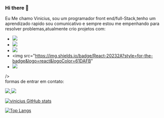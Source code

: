 ### Hi there 👋

Eu Me chamo Vinicius, sou um programador front end/full-Stack,tenho um aprendizado rapido sou comunicativo e sempre estou me  empenhando para resolver problemas,atualmente crio projetos com:
<br>
- <img src="https://img.shields.io/badge/HTML5-E34F26?style=for-the-badge&logo=html5&logoColor=white" />
- <img src="https://img.shields.io/badge/CSS3-1572B6?style=for-the-badge&logo=css3&logoColor=white" />
- <img src="https://img.shields.io/badge/JavaScript-F7DF1E?style=for-the-badge&logo=javascript&logoColor=black" />
- <img  src="https://img.shields.io/badge/React-20232A?style=for-the-badge&logo=react&logoColor=61DAFB"     
- <img src="https://img.shields.io/badge/Angular-DD0031?style=for-the-badge&logo=angular&logoColor=white">
/>
<br>
formas de entrar em contato:

<a href="https://www.instagram.com/j.v.vinicius/"><img src="https://img.shields.io/badge/Instagram-E4405F?style=for-the-badge&logo=instagram&logoColor=white" />
<a href="www.linkedin.com/in/vinicius-samico"><img src="![LinkedIn](https://img.shields.io/badge/LinkedIn-0077B5?style=for-the-badge&logo=linkedin&logoColor=white)
"/>
  
  [![vinicius GitHub stats](https://github-readme-stats.vercel.app/api?username=vinicius-samico)](https://github.com/anuraghazra/github-readme-stats)


[![Top Langs](https://github-readme-stats.vercel.app/api/top-langs/?username=vinicius-samico)](https://github.com/anuraghazra/github-readme-stats)


